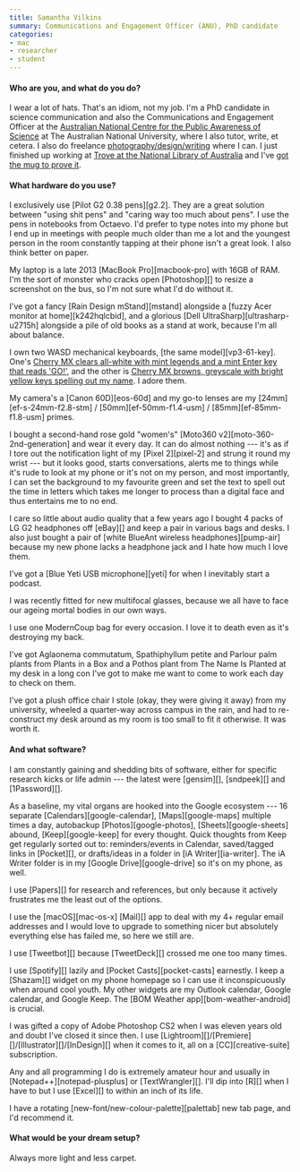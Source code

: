 ```yaml
---
title: Samantha Vilkins
summary: Communications and Engagement Officer (ANU), PhD candidate
categories:
- mac
- researcher
- student
---
```


#### Who are you, and what do you do?

I wear a lot of hats. That's an idiom, not my job. I'm a PhD candidate in science communication and also the Communications and Engagement Officer at the [Australian National Centre for the Public Awareness of Science](http://cpas.anu.edu.au/about-us/people/sam-vilkins "Samantha's profile on ANU.") at The Australian National University, where I also tutor, write, et cetera. I also do freelance [photography/design/writing](http://vilkins.online/ "Samantha's website.") where I can. I just finished up working at [Trove at the National Library of Australia](https://trove.nla.gov.au/ "An Australian information resource from the National Library.") and I've [got the mug to prove it](https://twitter.com/samvilkins/status/968329704594968576 "Samantha's Trove mug tweet.").

#### What hardware do you use?

I exclusively use [Pilot G2 0.38 pens][g2.2]. They are a great solution between "using shit pens" and "caring way too much about pens". I use the pens in notebooks from Octaevo. I'd prefer to type notes into my phone but I end up in meetings with people much older than me a lot and the youngest person in the room constantly tapping at their phone isn't a great look. I also think better on paper.

My laptop is a late 2013 [MacBook Pro][macbook-pro] with 16GB of RAM. I'm the sort of monster who cracks open [Photoshop][] to resize a screenshot on the bus, so I'm not sure what I'd do without it.

I've got a fancy [Rain Design mStand][mstand] alongside a [fuzzy Acer monitor at home][k242hqlcbid], and a glorious [Dell UltraSharp][ultrasharp-u2715h] alongside a pile of old books as a stand at work, because I'm all about balance.

I own two WASD mechanical keyboards, [the same model][vp3-61-key]. One's [Cherry MX clears all-white with mint legends and a mint Enter key that reads 'GO!'](https://twitter.com/samvilkins/status/978758348538503169 "Samantha's tweet showing her mechanical keyboard with green keys."), and the other is [Cherry MX browns, greyscale with bright yellow keys spelling out my name](https://twitter.com/samvilkins/status/885374232384765952 "Samantha's tweet showing her mechanical keyboard with brown keys."). I adore them.

My camera's a [Canon 60D][eos-60d] and my go-to lenses are my [24mm][ef-s-24mm-f2.8-stm] / [50mm][ef-50mm-f1.4-usm] / [85mm][ef-85mm-f1.8-usm] primes.

I bought a second-hand rose gold "women's" [Moto360 v2][moto-360-2nd-generation] and wear it every day. It can do almost nothing --- it's as if I tore out the notification light of my [Pixel 2][pixel-2] and strung it round my wrist --- but it looks good, starts conversations, alerts me to things while it's rude to look at my phone or it's not on my person, and most importantly, I can set the background to my favourite green and set the text to spell out the time in letters which takes me longer to process than a digital face and thus entertains me to no end.

I care so little about audio quality that a few years ago I bought 4 packs of LG G2 headphones off [eBay][] and keep a pair in various bags and desks. I also just bought a pair of [white BlueAnt wireless headphones][pump-air] because my new phone lacks a headphone jack and I hate how much I love them.

I've got a [Blue Yeti USB microphone][yeti] for when I inevitably start a podcast.

I was recently fitted for new multifocal glasses, because we all have to face our ageing mortal bodies in our own ways.

I use one ModernCoup bag for every occasion. I love it to death even as it's destroying my back.

I've got Aglaonema commutatum, Spathiphyllum petite and Parlour palm plants from Plants in a Box and a Pothos plant from The Name Is Planted at my desk in a long con I've got to make me want to come to work each day to check on them.

I've got a plush office chair I stole (okay, they were giving it away) from my university, wheeled a quarter-way across campus in the rain, and had to re-construct my desk around as my room is too small to fit it otherwise. It was worth it.

#### And what software?

I am constantly gaining and shedding bits of software, either for specific research kicks or life admin --- the latest were [gensim][], [sndpeek][] and [1Password][].

As a baseline, my vital organs are hooked into the Google ecosystem --- 16 separate [Calendars][google-calendar], [Maps][google-maps] multiple times a day, autobackup [Photos][google-photos], [Sheets][google-sheets] abound, [Keep][google-keep] for every thought. Quick thoughts from Keep get regularly sorted out to: reminders/events in Calendar, saved/tagged links in [Pocket][], or drafts/ideas in a folder in [iA Writer][ia-writer]. The iA Writer folder is in my [Google Drive][google-drive] so it's on my phone, as well.

I use [Papers][] for research and references, but only because it actively frustrates me the least out of the options.

I use the [macOS][mac-os-x] [Mail][] app to deal with my 4+ regular email addresses and I would love to upgrade to something nicer but absolutely everything else has failed me, so here we still are.

I use [Tweetbot][] because [TweetDeck][] crossed me one too many times.

I use [Spotify][] lazily and [Pocket Casts][pocket-casts] earnestly. I keep a [Shazam][] widget on my phone homepage so I can use it inconspicuously when around cool youth. My other widgets are my Outlook calendar, Google calendar, and Google Keep. The [BOM Weather app][bom-weather-android] is crucial.

I was gifted a copy of Adobe Photoshop CS2 when I was eleven years old and doubt I've closed it since then. I use [Lightroom][]/[Premiere][]/[Illustrator][]/[InDesign][] when it comes to it, all on a [CC][creative-suite] subscription.

Any and all programming I do is extremely amateur hour and usually in [Notepad++][notepad-plusplus] or [TextWrangler][]. I'll dip into [R][] when I have to but I use [Excel][] to within an inch of its life.

I have a rotating [new-font/new-colour-palette][palettab] new tab page, and I'd recommend it.

#### What would be your dream setup?

Always more light and less carpet.